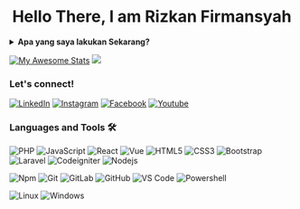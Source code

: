 <h1 align="center">Hello There, I am Rizkan Firmansyah</h1>

<details>
 <summary><strong>Apa yang saya lakukan Sekarang?</strong></summary>
    - Bekerja sebagai Web Developer & IT Support</br>
    - Belajar Mobile Apps & Design UI dengan Figma </br>
    - Mentoring Eskul SMK </br>
    - Sharing Tutorial Network on Youtube </br>
    - 📫 Email Saya  <a href="mailto:riezkanaprianda@gmail.com">Click to Email!</a>  </br>
</details>

<!-- <p>
    <img src="https://github-readme-stats.vercel.app/api?username=rizkanfirmansyah&theme=dark&show_icons=true"/>
    <img src="https://github-readme-stats.vercel.app/api/top-langs/?username=rizkanfirmansyah&layout=compact&theme=dark"  />
</p>
 -->


 [![My Awesome Stats](https://awesome-github-stats.azurewebsites.net/user-stats/rizkanfirmansyah?cardType=level&theme=github-dark)](https://git.io/awesome-stats-card)
<img src="https://github-readme-stats.vercel.app/api/top-langs/?username=rizkanfirmansyah&layout=compact&theme=dark"  />


### Let's connect!
<a href="https://www.linkedin.com/in/riezkan-aprianda-firmansyah-a080291b3/" target="_blank"><img src="https://img.shields.io/badge/LinkedIn-%230077B5.svg?&style=flat-square&logo=linkedin&logoColor=white" alt="LinkedIn"></a>
<a href="https://www.instagram.com/_rizkanfirmansyah" target="_blank"><img src="https://img.shields.io/badge/Instagram-%23E4405F.svg?&style=flat-square&logo=instagram&logoColor=white" alt="Instagram"></a>
<a href="https://www.facebook.com/riezkanfirmansyah" target="_blank"><img src="https://img.shields.io/badge/Facebook-%231877F2.svg?&style=flat-square&logo=facebook&logoColor=white" alt="Facebook"></a>
<a href="https://www.youtube.com/channel/UCXGP1G7CCkFt35lri-GILfw" target="_blank"><img src="https://img.shields.io/badge/Youtube-%23E4405F.svg?&style=flat-square&logo=youtube&logoColor=white" alt="Youtube"></a>

### Languages and Tools 🛠 

![PHP](https://img.shields.io/badge/-PHP-blue?style=flat-square&logo=php&logoColor=ffffff)
![JavaScript](https://img.shields.io/badge/-JavaScript-%23F7DF1C?style=flat-square&logo=javascript&logoColor=ffffff)
![React](https://img.shields.io/badge/-React-61DAFB?style=flat-square&logo=react&logoColor=ffffff)
![Vue](https://img.shields.io/badge/-Vue-3FB27F?style=flat-square&logo=Vue.js&logoColor=ffffff)
![HTML5](https://img.shields.io/badge/-HTML5-%23E44D27?style=flat-square&logo=html5&logoColor=ffffff)
![CSS3](https://img.shields.io/badge/-CSS3-%231572B6?style=flat-square&logo=css3)
![Bootstrap](https://img.shields.io/badge/-Bootstrap-563D7C?style=flat-square&logo=Bootstrap&logoColor=ffffff)
![Laravel](https://img.shields.io/badge/-Laravel-CC2927?style=flat-square&logo=Laravel&logoColor=ffffff)
![Codeigniter](https://img.shields.io/badge/-Codeigniter-EE4323?style=flat-square&logo=Codeigniter&logoColor=ffffff)
![Nodejs](https://img.shields.io/badge/-Nodejs-339933?style=flat-square&logo=Node.js&logoColor=ffffff)
<!-- ![Markdown](https://img.shields.io/badge/-Markdown-000000?style=flat-square&logo=markdown) -->
![Npm](https://img.shields.io/badge/-npm-CB3837?style=flat-square&logo=npm)
![Git](https://img.shields.io/badge/-Git-%23F05032?style=flat-square&logo=git&logoColor=%23ffffff)
![GitLab](https://img.shields.io/badge/-GitLab-FCA121?style=flat-square&logo=gitlab)
![GitHub](https://img.shields.io/badge/-GitHub-181717?style=flat-square&logo=github)
![VS Code](http://img.shields.io/badge/-VS%20Code-007ACC?style=flat-square&logo=visual-studio-code&logoColor=ffffff)
![Powershell](http://img.shields.io/badge/-Powershell-5391FE?style=flat-square&logo=powershell&logoColor=ffffff)
<!-- ![Firebase](https://img.shields.io/badge/-Firebase-FFCA28?style=flat-square&logo=firebase&logoColor=ffffff) -->
<!-- ![Python](http://img.shields.io/badge/-Python-3776AB?style=flat-square&logo=python&logoColor=ffffff) -->
<!-- jsjsjs -->
![Linux](http://img.shields.io/badge/-Linux-181717?style=flat-square&logo=linux&logoColor=ffffff)
![Windows](http://img.shields.io/badge/-Windows-0078D6?style=flat-square&logo=windows&logoColor=ffffff)

<!--
**bagusfe/bagusfe** is a ✨ _special_ ✨ repository because its `README.md` (this file) appears on your GitHub profile. 

Here are some ideas to get you started:

- 🔭 I’m currently working on ...
- 🌱 I’m currently learning ...
- 👯 I’m looking to collaborate on ...
- 🤔 I’m looking for help with ...
- 💬 Ask me about ...
- 📫 How to reach me: ...
- 😄 Pronouns: ...
- ⚡ Fun fact: ...
-->
